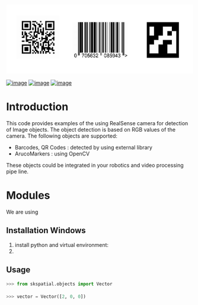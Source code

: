 ![](data/show_examples.jpg)

[![image](https://img.shields.io/pypi/v/scikit-spatial.svg)](https://pypi.python.org/pypi/scikit-spatial)
[![image](https://anaconda.org/conda-forge/scikit-spatial/badges/version.svg)](https://anaconda.org/conda-forge/scikit-spatial)
[![image](https://img.shields.io/pypi/pyversions/scikit-spatial.svg)](https://pypi.python.org/pypi/scikit-spatial)


# Introduction

This code provides examples of the using RealSense camera for detection of Image objects.
The object detection is based on RGB values of the camera.
The following objects are supported:

-   Barcodes, QR Codes : detected by using  external library
-   ArucoMarkers : using OpenCV

These objects could be integrated in your robotics and video processing pipe line.


# Modules

We are using 


## Installation Windows

1. install python and virtual environment:
2. 

## Usage

```py
>>> from skspatial.objects import Vector

>>> vector = Vector([2, 0, 0])

```